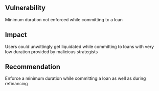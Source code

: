 ## Vulnerability
Minimum duration not enforced while committing to a loan

## Impact
Users could unwittingly get liquidated while committing to loans with very low duration provided by malicious strategists

## Recommendation
Enforce a minimum duration while committing a loan as well as during refinancing